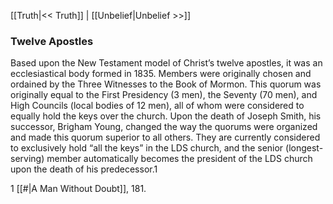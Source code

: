 [[Truth|<< Truth]]  |  [[Unbelief|Unbelief >>]]

### Twelve Apostles
Based upon the New Testament model of Christ’s twelve apostles, it was an ecclesiastical body formed in 1835. Members were originally chosen and ordained by the Three Witnesses to the Book of Mormon. This quorum was originally equal to the First Presidency (3 men), the Seventy (70 men), and High Councils (local bodies of 12 men), all of whom were considered to equally hold the keys over the church. Upon the death of Joseph Smith, his successor, Brigham Young, changed the way the quorums were organized and made this quorum superior to all others. They are currently considered to exclusively hold “all the keys” in the LDS church, and the senior (longest-serving) member automatically becomes the president of the LDS church upon the death of his predecessor.1



1
[[#|A Man Without Doubt]], 181.